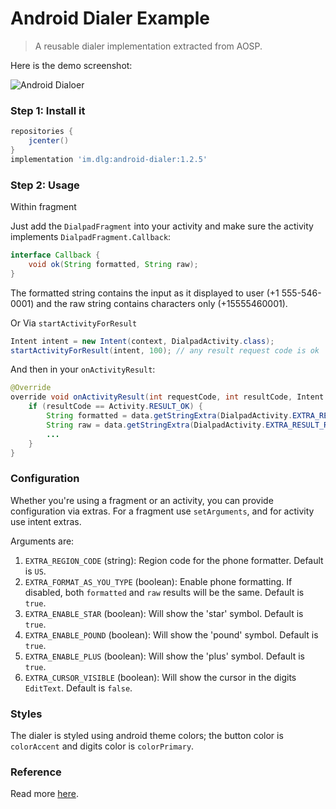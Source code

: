 # Android Dialer Example


> A reusable dialer implementation extracted from AOSP.

Here is the demo screenshot:

![Android Dialoer](https://github.com/dialogs/android-dialer/raw/master/demo.gif?raw=true)

### Step 1: Install it

```groovy
repositories {
    jcenter()
}
implementation 'im.dlg:android-dialer:1.2.5'
```

### Step 2: Usage

Within fragment

Just add the `DialpadFragment` into your activity and make sure the activity implements
`DialpadFragment.Callback`:

```java
interface Callback {
    void ok(String formatted, String raw);
}
```

The formatted string contains the input as it displayed to user (+1 555-546-0001) and the raw
string contains characters only (+15555460001).


Or Via `startActivityForResult`

```java
Intent intent = new Intent(context, DialpadActivity.class);
startActivityForResult(intent, 100); // any result request code is ok
```

And then in your `onActivityResult`:

```java
@Override
override void onActivityResult(int requestCode, int resultCode, Intent data) {
    if (resultCode == Activity.RESULT_OK) {
        String formatted = data.getStringExtra(DialpadActivity.EXTRA_RESULT_FORMATTED);
        String raw = data.getStringExtra(DialpadActivity.EXTRA_RESULT_RAW);
        ...
    }
}
```

### Configuration

Whether you're using a fragment or an activity, you can provide configuration via extras.
For a fragment use `setArguments`, and for activity use intent extras.

Arguments are:

1) `EXTRA_REGION_CODE` (string): Region code for the phone formatter. Default is `US`.
2) `EXTRA_FORMAT_AS_YOU_TYPE` (boolean): Enable phone formatting. If disabled, both `formatted` and
`raw` results will be the same. Default is `true`.
3) `EXTRA_ENABLE_STAR` (boolean): Will show the 'star' symbol. Default is `true`.
4) `EXTRA_ENABLE_POUND` (boolean): Will show the 'pound' symbol. Default is `true`.
5) `EXTRA_ENABLE_PLUS` (boolean): Will show the 'plus' symbol. Default is `true`.
6) `EXTRA_CURSOR_VISIBLE` (boolean): Will show the cursor in the digits `EditText`. Default is `false`.

### Styles

The dialer is styled using android theme colors; the button color is `colorAccent` and digits color is `colorPrimary`.

### Reference

Read more [here](https://github.com/dialogs/android-dialer).

